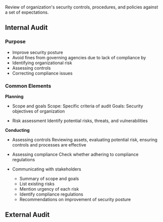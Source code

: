Review of organization's security controls, procedures, and policies against a set of expectations.

## Internal Audit

### Purpose
- Improve security posture
- Avoid fines from governing agencies due to lack of compliance
by
- Identifying organizational risk
- Assessing controls
- Correcting compliance issues

### Common Elements
**Planning**
- Scope and goals
	Scope: Specific criteria of audit
	Goals: Security objectives of organization

- Risk assessment
	Identify potential risks, threats, and vulnerabilities

**Conducting**
- Assessing controls
	Reviewing assets, evaluating potential risk, ensuring controls and processes are effective

- Assessing compliance
	Check whether adhering to compliance regulations

- Communicating with stakeholders
	- Summary of scope and goals
	- List existing risks
	- Mention urgency of each risk
	- Identify compliance regulations
	- Recommendations on improvement of security posture



## External Audit